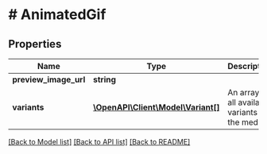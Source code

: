 # # AnimatedGif

## Properties

Name | Type | Description | Notes
------------ | ------------- | ------------- | -------------
**preview_image_url** | **string** |  | [optional]
**variants** | [**\OpenAPI\Client\Model\Variant[]**](Variant.md) | An array of all available variants of the media. | [optional]

[[Back to Model list]](../../README.md#models) [[Back to API list]](../../README.md#endpoints) [[Back to README]](../../README.md)
